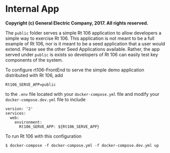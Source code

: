 # Internal App

__Copyright (c) General Electric Company, 2017.  All rights reserved.__

The ```public``` folder serves a simple Rt 106 application to allow developers a
simple way to exercise Rt 106.  This application is not meant to be a full example
of Rt 106, nor is it meant to be a seed application that a user would extend.  Please see
the other Seed Applications available.  Rather, the app served under ```public``` is
exists so developers of Rt 106 can easily test key components of the system.

To configure rt106-FrontEnd to serve the simple demo application distributed with Rt 106, add
```
Rt106_SERVE_APP=public
```
to the ```.env``` file located with your ```docker-compose.yml``` file and modify your ```docker-compose.dev.yml``` file to include
```
version: '2'
services:
  web:
    environment:
      Rt106_SERVE_APP: ${Rt106_SERVE_APP}
```
To run Rt 106 with this configuration
```
$ docker-compose -f docker-compose.yml -f docker-compose.dev.yml up
```
